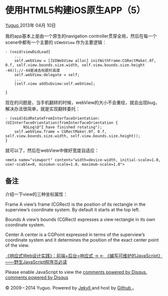 #  使用HTML5构建iOS原生APP（5）

[ Yuguo ](http://yuguo.us) 2013年 04月 10日

我的app基本上是由一个原生的navigation controller贯穿全局，然后在每一个scene中都有一个主要的 ` UIWebView `
作为主要逻辑：

    
    
    - (void)viewDidLoad{
    	...
    	self.webView = [[UIWebView alloc] initWithFrame:CGRectMake(.0f, 0.f, self.view.bounds.size.width, self.view.bounds.size.height -44)];//-44是减去标题栏高度
    	self.webView.delegate = self;
    	...
    	[self.view addSubview:self.webView];
    	
    }
    

现在的问题是，当手机翻转的时候，webView的大小不会重绘，就会出现bug，解决办法很简单，就是实现翻转委托：

    
    
    - (void)didRotateFromInterfaceOrientation:(UIInterfaceOrientation)fromInterfaceOrientation {
        	NSLog(@"I have finished rotating");
    	self.webView.frame = CGRectMake(.0f, 0.f, self.view.bounds.size.width, self.view.bounds.size.height));
    }
    

就可以了，然后在webView中做好宽度自适应：

    
    
    <meta name="viewport" content="width=device-width, initial-scale=1.0, user-scable=0, minimun-scale=1.0, maximum-scale=1.0">
    

##  备注

介绍一下view的三种坐标属性：

Frame A view’s frame (CGRect) is the position of its rectangle in the
superview’s coordinate system. By default it starts at the top left.

Bounds A view’s bounds (CGRect) expresses a view rectangle in its own
coordinate system.

Center A center is a CGPoint expressed in terms of the superview’s coordinate
system and it determines the position of the exact center point of the view.

[ 《响应式Web设计实践》：前端+后台=响应式 → ](/weblog/responsive-web-design/) [ ←
《编写可维护的JavaScript》——野生JavaScript程序员必读 ](/weblog/maintainable-javascript/)

Please enable JavaScript to view the [ comments powered by Disqus.
](http://disqus.com/?ref_noscript) [ comments powered by  Disqus
](http://disqus.com)

© 2009 – 2014 Yuguo. Powered by [ Jekyll ](https://github.com/mojombo/jekyll)
and host by [ Github ](https://github.com/yuguo) 。

